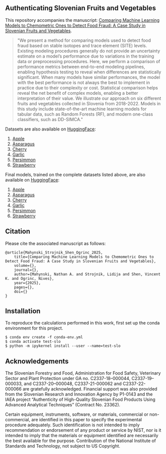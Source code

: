 Authenticating Slovenian Fruits and Vegetables
---
This repository accompanies the manuscript: [Comparing Machine Learning Models to Chemometric Ones to Detect Food Fraud: A Case Study in Slovenian Fruits and Vegetables](https://dx.doi.org/).

> "We present a method for comparing models used to detect food fraud based on stable isotopes and trace element (SITE) levels. Existing modeling procedures generally do not provide an uncertainty estimate on a model’s performance due to variations in the training data or preprocessing procedures.  Here, we perform a comparison of performance metrics between end-to-end modeling pipelines, enabling hypothesis testing to reveal when differences are statistically significant. When many models have similar performances, the model with the best performance is not always the best to implement in practice due to their complexity or cost. Statistical comparison helps reveal the net benefit of complex models, enabling a better interpretation of their value. We illustrate our approach on six different fruits and vegetables collected in Slovenia from 2018-2022.  Models in this study include state-of-the-art machine learning models for tabular data, such as Random Forests (RF), and modern one-class classifiers, such as DD-SIMCA."

Datasets are also available on [HuggingFace](https://huggingface.co/collections/mahynski/food-authenticity-66fb5fa3ecfbd9538190f2f8):
1. [Apple](https://huggingface.co/datasets/mahynski/slovenian-site-apple)
2. [Asparagus](https://huggingface.co/datasets/mahynski/slovenian-site-asparagus)
3. [Cherry](https://huggingface.co/datasets/mahynski/slovenian-site-cherry)
4. [Garlic](https://huggingface.co/datasets/mahynski/slovenian-site-garlic)
5. [Persimmon](https://huggingface.co/datasets/mahynski/slovenian-site-persimmon)
6. [Strawberry](https://huggingface.co/datasets/mahynski/slovenian-site-strawberry)

Final models, trained on the complete datasets listed above, are also available on [HuggingFace](https://huggingface.co/collections/mahynski/food-authenticity-66fb5fa3ecfbd9538190f2f8):
1. [Apple](https://huggingface.co/mahynski/slovenian-site-apple)
2. [Asparagus](https://huggingface.co/mahynski/slovenian-site-asparagus)
3. [Cherry](https://huggingface.co/mahynski/slovenian-site-cherry)
4. [Garlic](https://huggingface.co/mahynski/slovenian-site-garlic)
5. [Persimmon](https://huggingface.co/mahynski/slovenian-site-persimmon)
6. [Strawberry](https://huggingface.co/mahynski/slovenian-site-strawberry)

Citation
---
Please cite the associated manuscript as follows:

~~~code
@article{Mahynski_Strojnik_Shen_Ogrinc_2025, 
    title={Comparing Machine Learning Models to Chemometric Ones to Detect Food Fraud: A Case Study in Slovenian Fruits and Vegetables}, 
    volume={}, 
    journal={}, 
    author={Mahynski, Nathan A. and Strojnik, Lidija and Shen, Vincent K. and Ogrinc, Nives}, 
    year={2025}, 
    pages={},
    doi={}
} 
~~~

Installation
---
To reproduce the calculations performed in this work, first set up the conda environment for this project.
~~~code
$ conda env create -f conda-env.yml
$ conda activate test-slo
$ python -m ipykernel install --user --name=test-slo
~~~

Acknowledgements
---
The Slovenian Forestry and Food, Administration for Food Safety, Veterinary Sector and Plant Protection under GA no. C2337-18–000044, C2337-19–000033, and C2337-20–000048, C2337-21-000062 and C2337-22-000066 are gratefully acknowledged. Financial support was also provided from the Slovenian Research and Innovation Agency by P1-0143 and the IAEA project “Authenticity of High-Quality Slovenian Food Products Using Advanced Analytical Techniques” (Contract No. 23362). 

Certain equipment, instruments, software, or materials, commercial or non-commercial, are identified in this paper to specify the experimental procedure adequately. Such identification is not intended to imply recommendation or endorsement of any product or service by NIST, nor is it intended to imply that the materials or equipment identified are necessarily the best available for the purpose. Contribution of the National Institute of Standards and Technology, not subject to US Copyright.
